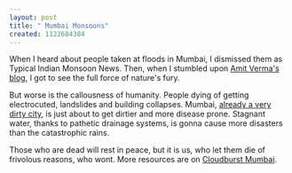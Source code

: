 ```yaml
--- 
layout: post
title: " Mumbai Monsoons"
created: 1122684384
---
```

When I heard about people taken at floods in Mumbai, I dismissed them as Typical Indian Monsoon News. Then, when I stumbled upon <a href="http://indiauncut.blogspot.com/">Amit Verma's blog</a>, I got to see the full force of nature's fury. 

But worse is the callousness of humanity. People dying of getting electrocuted, landslides and building collapses. Mumbai, <a href="http://www.nimbupani.com/2005/06/04/mumbai_musings.php">already a very dirty city</a>, is just about to get dirtier and more disease prone. Stagnant water, thanks to pathetic drainage systems, is gonna cause more disasters than the catastrophic rains.

Those who are dead will rest in peace, but it is us, who let them die of frivolous reasons, who wont. More resources are on <a href="http://cloudburstmumbai.blogspot.com/">Cloudburst Mumbai</a>.
